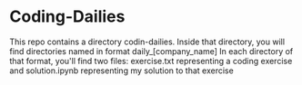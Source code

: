 # Coding-Dailies
This repo contains a directory codin-dailies. 
Inside that directory, you will find directories named in format daily_[company_name]
In each directory of that format, you'll find two files: exercise.txt representing a coding exercise and solution.ipynb representing my solution to that exercise
